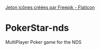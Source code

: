 <a href="https://www.flaticon.com/fr/icones-gratuites/jeton" title="jeton icônes">Jeton icônes créées par Freepik - Flaticon</a>
 
# PokerStar-nds
MultiPlayer Poker game for the NDS

